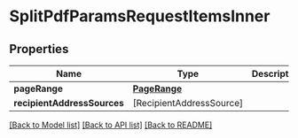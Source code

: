 # SplitPdfParamsRequestItemsInner

## Properties
Name | Type | Description | Notes
------------ | ------------- | ------------- | -------------
**pageRange** | [**PageRange**](PageRange.md) |  | 
**recipientAddressSources** | [RecipientAddressSource] |  | 

[[Back to Model list]](../README.md#documentation-for-models) [[Back to API list]](../README.md#documentation-for-api-endpoints) [[Back to README]](../README.md)


